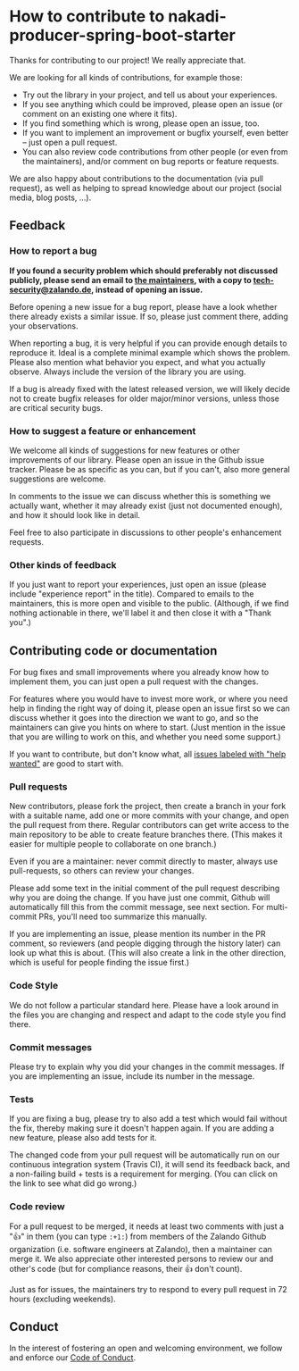 # How to contribute to nakadi-producer-spring-boot-starter

Thanks for contributing to our project! We really appreciate that.

We are looking for all kinds of contributions, for example those:

* Try out the library in your project, and tell us about your experiences.
* If you see anything which could be improved, please open an issue (or comment on an existing one where it fits).
* If you find something which is wrong, please open an issue, too.
* If you want to implement an improvement or bugfix yourself, even better – just open a pull request.
* You can also review code contributions from other people (or even from the maintainers), and/or comment on bug reports or feature requests.

We are also happy about contributions to the documentation (via pull request), as well as helping to spread knowledge about our project (social media, blog posts, ...).

## Feedback

### How to report a bug

**If you found a security problem which should preferably not discussed publicly, please send an email to [the maintainers](MAINTAINERS), with a copy to tech-security@zalando.de, instead of opening an issue.**

Before opening a new issue for a bug report, please have a look whether there already exists a similar issue. If so, please just comment there, adding your observations.

When reporting a bug, it is very helpful if you can provide enough details to reproduce it. Ideal is a complete minimal example which shows the problem. Please also mention what behavior you expect, and what you actually observe. Always include the version of the library you are using.

If a bug is already fixed with the latest released version, we will likely decide not to create bugfix releases for older major/minor versions, unless those are critical security bugs.

### How to suggest a feature or enhancement

We welcome all kinds of suggestions for new features or other improvements of our library. Please open an issue in the Github issue tracker. Please be as specific as you can, but if you can't, also more general suggestions are welcome.

In comments to the issue we can discuss whether this is something we actually want, whether it may already exist (just not documented enough), and how it should look like in detail.

Feel free to also participate in discussions to other people's enhancement requests.

### Other kinds of feedback

If you just want to report your experiences, just open an issue (please include "experience report" in the title). Compared to emails to the maintainers, this is more open and visible to the public. (Although, if we find nothing actionable in there, we'll label it and then close it with a "Thank you".)

## Contributing code or documentation

For bug fixes and small improvements where you already know how to implement them, you can just open a pull request with the changes.

For features where you would have to invest more work, or where you need help in finding the right way of doing it, please open an issue first so we can discuss whether it goes into the direction we want to go, and so the maintainers can give you hints on where to start. (Just mention in the issue that you are willing to work on this, and whether you need some support.)

If you want to contribute, but don't know what, all [issues labeled with "help wanted"](https://github.com/zalando-nakadi/nakadi-producer-spring-boot-starter/labels/help%20wanted) are good to start with.

### Pull requests

New contributors, please fork the project, then create a branch in your fork with a suitable name, add one or more commits with your change, and open the pull request from there. Regular contributors can get write access to the main repository to be able to create feature branches there. (This makes it easier for multiple people to collaborate on one branch.)

Even if you are a maintainer: never commit directly to master, always use pull-requests, so others can review your changes.

Please add some text in the initial comment of the pull request describing why you are doing the change. If you have just one commit, Github will automatically fill this from the commit message, see next section. For multi-commit PRs, you'll need too summarize this manually.

If you are implementing an issue, please mention its number in the PR comment, so reviewers (and people digging through the history later) can look up what this is about. (This will also create a link in the other direction, which is useful for people finding the issue first.)

### Code Style
We do not follow a particular standard here. Please have a look around in the files you are changing and respect and adapt to the code style you find there.

### Commit messages

Please try to explain why you did your changes in the commit messages. If you are implementing an issue, include its number in the message.

### Tests

If you are fixing a bug, please try to also add a test which would fail without the fix, thereby making sure it doesn't happen again. If you are adding a new feature, please also add tests for it.

The changed code from your pull request will be automatically run on our continuous integration system (Travis CI), it will send its feedback back, and a non-failing build + tests is a requirement for merging. (You can click on the link to see what did go wrong.)

### Code review

For a pull request to be merged, it needs at least two comments with just a ":+1:" in them (you can type `:+1:`) from members of the Zalando Github organization (i.e. software engineers at Zalando), then a maintainer can merge it. We also appreciate other interested persons to review our and other's code (but for compliance reasons, their :+1: don't count).

Just as for issues, the maintainers try to respond to every pull request in 72 hours (excluding weekends).

## Conduct

In the interest of fostering an open and welcoming environment, we follow and enforce our [Code of Conduct](https://github.com/zalando-nakadi/nakadi-producer-spring-boot-starter/blob/master/CODE_OF_CONDUCT.md).

